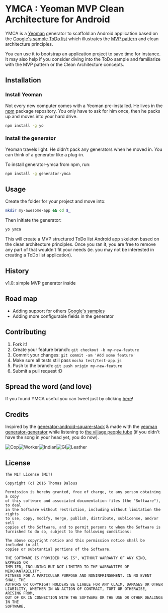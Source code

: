 # YMCA : Yeoman MVP Clean Architecture for Android
YMCA is a [Yeoman](http://yeoman.io) generator to scaffold an Android application based on the [Google's sample ToDo list](https://github.com/googlesamples/android-architecture/tree/todo-mvp/) which illustrates the [MVP pattern](https://en.wikipedia.org/wiki/Model%E2%80%93view%E2%80%93presenter) and clean architecture principles.

You can use it to bootstrap an application project to save time for instance. It may also help if you consider diving into the ToDo sample and familiarize with the MVP pattern or the Clean Architecture concepts.

## Installation
### Install Yeoman

Not every new computer comes with a Yeoman pre-installed. He lives in the [npm](https://npmjs.org) package repository. You only have to ask for him once, then he packs up and moves into your hard drive.

```bash
npm install -g yo
```

### Install the generator

Yeoman travels light. He didn't pack any generators when he moved in. You can think of a generator like a plug-in.

To install generator-ymca from npm, run:

```bash
npm install -g generator-ymca
```

## Usage
Create the folder for your project and move into:
```bash
mkdir my-awesome-app && cd $_
```
Then initiate the generator:

```bash
yo ymca
```

This will create a MVP structured ToDo list Android app skeleton based on the clean architecture principles. Once you ran it, you are free to remove any part of that wouldn't fit your needs (ie. you may not be interested in creating a ToDo list application).

## History
v1.0: simple MVP generator inside

## Road map
* Adding support for others [Google's samples](https://github.com/googlesamples/android-architecture/)
* Adding more configurable fields in the generator

## Contributing
1. Fork it!
2. Create your feature branch: `git checkout -b my-new-feature`
3. Commit your changes: `git commit -am 'Add some feature'`
4. Make sure all tests still pass `mocha test/test-app.js`
5. Push to the branch: `git push origin my-new-feature`
6. Submit a pull request :D

## Spread the word (and love)
If you found YMCA useful you can tweet just by clicking [here](https://goo.gl/lsIE8D)!

## Credits
Inspired by the [generator-android-square-stack](https://raw.githubusercontent.com/kuhnza/generator-android-square-stack)
& made with the [yeoman generator-generator](https://github.com/yeoman/generator-generator)
while listening to [the village people tube](https://www.youtube.com/watch?v=CS9OO0S5w2k) (if you didn't have the song in your head yet, you do now).

![Cop](https://raw.githubusercontent.com/otomatik/generator-ymca/master/village-people/cop.gif)![Worker](https://raw.githubusercontent.com/otomatik/generator-ymca/master/village-people/worker.gif)![Indian](https://raw.githubusercontent.com/otomatik/generator-ymca/master/village-people/indian.gif)![GI](https://raw.githubusercontent.com/otomatik/generator-ymca/master/village-people/gi.gif)![Leather](https://raw.githubusercontent.com/otomatik/generator-ymca/master/village-people/leather.gif)

## License
```
The MIT License (MIT)

Copyright (c) 2016 Thomas Dalous

Permission is hereby granted, free of charge, to any person obtaining a copy
of this software and associated documentation files (the "Software"), to deal
in the Software without restriction, including without limitation the rights
to use, copy, modify, merge, publish, distribute, sublicense, and/or sell
copies of the Software, and to permit persons to whom the Software is
furnished to do so, subject to the following conditions:

The above copyright notice and this permission notice shall be included in all
copies or substantial portions of the Software.

THE SOFTWARE IS PROVIDED "AS IS", WITHOUT WARRANTY OF ANY KIND, EXPRESS OR
IMPLIED, INCLUDING BUT NOT LIMITED TO THE WARRANTIES OF MERCHANTABILITY,
FITNESS FOR A PARTICULAR PURPOSE AND NONINFRINGEMENT. IN NO EVENT SHALL THE
AUTHORS OR COPYRIGHT HOLDERS BE LIABLE FOR ANY CLAIM, DAMAGES OR OTHER
LIABILITY, WHETHER IN AN ACTION OF CONTRACT, TORT OR OTHERWISE, ARISING FROM,
OUT OF OR IN CONNECTION WITH THE SOFTWARE OR THE USE OR OTHER DEALINGS IN THE
SOFTWARE.
```
